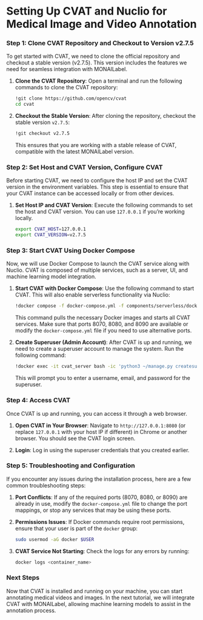 # Setting Up CVAT and Nuclio for Medical Image and Video Annotation


<!-- WARNING: THIS FILE WAS AUTOGENERATED! DO NOT EDIT! -->

### Step 1: Clone CVAT Repository and Checkout to Version v2.7.5

To get started with CVAT, we need to clone the official repository and
checkout a stable version (v2.7.5). This version includes the features
we need for seamless integration with MONAILabel.

1.  **Clone the CVAT Repository**: Open a terminal and run the following
    commands to clone the CVAT repository:

    ``` bash
    !git clone https://github.com/opencv/cvat
    cd cvat
    ```

2.  **Checkout the Stable Version**: After cloning the repository,
    checkout the stable version `v2.7.5`:

    ``` bash
    !git checkout v2.7.5
    ```

    This ensures that you are working with a stable release of CVAT,
    compatible with the latest MONAILabel version.

### Step 2: Set Host and CVAT Version, Configure CVAT

Before starting CVAT, we need to configure the host IP and set the CVAT
version in the environment variables. This step is essential to ensure
that your CVAT instance can be accessed locally or from other devices.

1.  **Set Host IP and CVAT Version**: Execute the following commands to
    set the host and CVAT version. You can use `127.0.0.1` if you’re
    working locally.

    ``` bash
    export CVAT_HOST=127.0.0.1
    export CVAT_VERSION=v2.7.5
    ```

### Step 3: Start CVAT Using Docker Compose

Now, we will use Docker Compose to launch the CVAT service along with
Nuclio. CVAT is composed of multiple services, such as a server, UI, and
machine learning model integration.

1.  **Start CVAT with Docker Compose**: Use the following command to
    start CVAT. This will also enable serverless functionality via
    Nuclio:

    ``` bash
    !docker compose -f docker-compose.yml -f components/serverless/docker-compose.serverless.yml up -d
    ```

    This command pulls the necessary Docker images and starts all CVAT
    services. Make sure that ports 8070, 8080, and 8090 are available or
    modify the `docker-compose.yml` file if you need to use alternative
    ports.

2.  **Create Superuser (Admin Account)**: After CVAT is up and running,
    we need to create a superuser account to manage the system. Run the
    following command:

    ``` bash
    !docker exec -it cvat_server bash -ic 'python3 ~/manage.py createsuperuser'
    ```

    This will prompt you to enter a username, email, and password for
    the superuser.

### Step 4: Access CVAT

Once CVAT is up and running, you can access it through a web browser.

1.  **Open CVAT in Your Browser**: Navigate to `http://127.0.0.1:8080`
    (or replace `127.0.0.1` with your host IP if different) in Chrome or
    another browser. You should see the CVAT login screen.

2.  **Login**: Log in using the superuser credentials that you created
    earlier.

### Step 5: Troubleshooting and Configuration

If you encounter any issues during the installation process, here are a
few common troubleshooting steps:

1.  **Port Conflicts**: If any of the required ports (8070, 8080,
    or 8090) are already in use, modify the `docker-compose.yml` file to
    change the port mappings, or stop any services that may be using
    these ports.

2.  **Permissions Issues**: If Docker commands require root permissions,
    ensure that your user is part of the `docker` group:

    ``` bash
    sudo usermod -aG docker $USER
    ```

3.  **CVAT Service Not Starting**: Check the logs for any errors by
    running:

    ``` bash
    docker logs <container_name>
    ```

### Next Steps

Now that CVAT is installed and running on your machine, you can start
annotating medical videos and images. In the next tutorial, we will
integrate CVAT with MONAILabel, allowing machine learning models to
assist in the annotation process.
